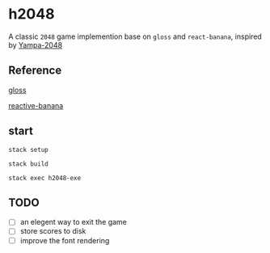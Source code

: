 # h2048

A classic `2048` game implemention base on `gloss` and `react-banana`, inspired by [Yampa-2048](https://github.com/ksaveljev/yampa-2048)

## Reference

[gloss](https://hackage.haskell.org/package/gloss)

[reactive-banana](https://hackage.haskell.org/package/reactive-banana)

## start

```
stack setup

stack build

stack exec h2048-exe

```

## TODO
- [ ] an elegent way to exit the game
- [ ] store scores to disk
- [ ] improve the font rendering